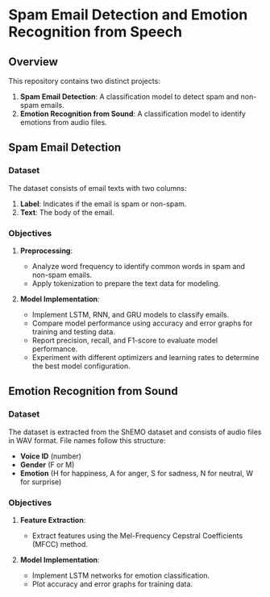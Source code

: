 # Spam Email Detection and Emotion Recognition from Speech

## Overview

This repository contains two distinct projects:
1. **Spam Email Detection**: A classification model to detect spam and non-spam emails.
2. **Emotion Recognition from Sound**: A classification model to identify emotions from audio files.

## Spam Email Detection

### Dataset

The dataset consists of email texts with two columns:
1. **Label**: Indicates if the email is spam or non-spam.
2. **Text**: The body of the email.

### Objectives

1. **Preprocessing**:
   - Analyze word frequency to identify common words in spam and non-spam emails.
   - Apply tokenization to prepare the text data for modeling.

2. **Model Implementation**:
   - Implement LSTM, RNN, and GRU models to classify emails.
   - Compare model performance using accuracy and error graphs for training and testing data.
   - Report precision, recall, and F1-score to evaluate model performance.
   - Experiment with different optimizers and learning rates to determine the best model configuration.

## Emotion Recognition from Sound

### Dataset

The dataset is extracted from the ShEMO dataset and consists of audio files in WAV format. File names follow this structure:
- **Voice ID** (number)
- **Gender** (F or M)
- **Emotion** (H for happiness, A for anger, S for sadness, N for neutral, W for surprise)

### Objectives

1. **Feature Extraction**:
   - Extract features using the Mel-Frequency Cepstral Coefficients (MFCC) method.

2. **Model Implementation**:
   - Implement LSTM networks for emotion classification.
   - Plot accuracy and error graphs for training data.

